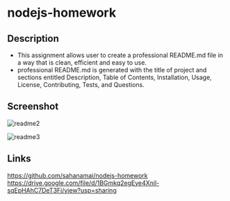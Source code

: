 # nodejs-homework
## Description
* This assignment allows user to create a professional README.md file in a way that is clean, efficient and easy to use.
* professional README.md is generated with the title of project and sections entitled Description, Table of Contents, Installation, Usage, License, Contributing, Tests, and Questions.
## Screenshot
![readme2](https://user-images.githubusercontent.com/41078587/150889401-45b3dc39-e2cb-4e4b-aaf3-552cfbd7953d.png)

![readme3](https://user-images.githubusercontent.com/41078587/150889420-80ea2824-ca45-48c8-a8cb-271ad899f984.png)
## Links
https://github.com/sahanamai/nodejs-homework
https://drive.google.com/file/d/1BGmkq2egEye4Xnil-sqEpHAhC7DeT3Fj/view?usp=sharing
